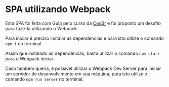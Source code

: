# SPA utilizando Webpack

Esta SPA foi feita com Gulp pelo curso da <a href="https://www.cod3r.com.br/">Cod3r</a> e foi proposto um desafio para faze-la utilizando o Webpack.

Para iniciar é preciso instalar as dependências e para isto utilize o comando `npm i` no terminal.

Assim que instalado as dependências, basta utilizar o comando `npm start` para o Webpack iniciar.

Caso também queria, é possível utilizar o Webpack Dev Server para iniciar um servidor de desenvolvimento em sua máquina, para isto utilize o comando `npm run server` no terminal.
